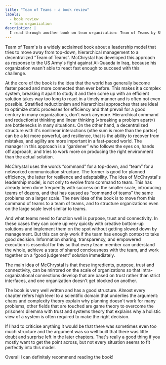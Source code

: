 ```yaml
---
title: "Team of Teams - a book review"
labels:
  - book review
  - team organization
description: |
  I read through another book on team organization: Team of Teams by Stanley McChrystal. Here are my thoughts.
---
```


Team of Team's is a widely acclaimed book about a leadership model that tries to move away from top-down, hierarchical management to a decentralized “Team of Teams”. McChrystal has developed this approach as response to the US Army's fight against Al-Quaeda in Iraq, because his organization wasn't able to react fast enough to succeed with this challenge.

At the core of the book is the idea that the world has generally become faster paced and more connected than ever before. This makes it a complex system, breaking it apart to study it and then come up with an efficient solution takes way too long to react in a timely manner and is often not even possible. Stratified reductionism and hierarchical approaches that are ideal to optimize static processes for efficiency and that prevail for a good century in many organizations, don't work anymore. Hierarchical command and reductionist thinking and linear thinking («breaking a problem apart») are bottlenecks in many situations. On the other hand, a decentralized structure with it's nonlinear interactions («the sum is more than the parts») can be a lot more powerful, and resilience, that is the ability to recover from mistakes, and agility are more important in a fast-paced world.
The manager in this approach is a “gardener” who follows the eyes on, hands off approach, and tries to work more on producing the right environment than the actual solution.

McChrystal uses the words “command” for a top-down, and “team” for a networked communication structure. The former is good for planned efficiency, the latter for resilience and adaptability. The idea of McChrystal's leadership model, is not only to evolve from command to team. This has already been done frequently with success on the smaller scale, introducing teams of dozens, and that has caused as “command of teams” the same problems on a larger scale. The new idea of the book is to move from this command of teams to a team of teams, and to structure organizations even on the large scale level similar to teams.

And what teams need to function well is purpose, trust and connectivity. In these cases they can come up very quickly with creative bottom-up solutions and implement them on the spot without getting slowed down by management. But this can only work if the team has enough context to take good decision. Information sharing, transparency, and empowered execution is essential for this so that every team member can understand the whole, achieve a state of shared conciousness with the team, and work together on a “good judgement” solution immediately.

The main idea of McChrystal is that these ingredients, purpose, trust and connectivity, can be mirrored on the scale of organizations so that intra-organizational connections develop that are based on trust rather than strict interfaces, and one organization doesn't get blocked on another.

The book is very well written and has a good structure. Almost every chapter refers high level to a scientific domain that underlies the argument: chaos and complexity theory explain why planning doesn't work for many problems, other fields that are touched are game theory to overcome the prisoners dilemma with trust and systems theory that explains why a holistic view of a system is often required to make the right decision.

If I had to criticise anything it would be that there was sometimes even too much structure and the argument was so well built that there was little doubt and surprise left in the later chapters. That's really a good thing if you mostly want to get the point across, but not every situation seems to fit perfectly into this model.

Overall I can definitely recommend reading the book!

